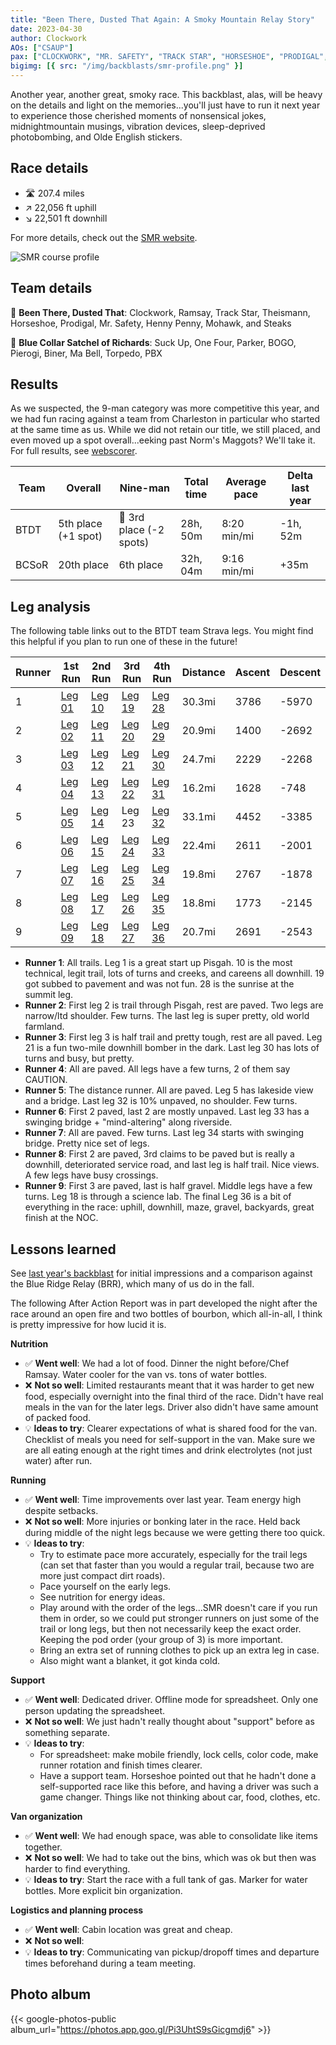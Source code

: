 ```yaml
---
title: "Been There, Dusted That Again: A Smoky Mountain Relay Story"
date: 2023-04-30
author: Clockwork
AOs: ["CSAUP"]
pax: ["CLOCKWORK", "MR. SAFETY", "TRACK STAR", "HORSESHOE", "PRODIGAL", "HENNY PENNY", "RAMSAY", "MOHAWK", "STEAKS", "THEISMANN", "BOGO", "PARKER", "ONE FOUR", "TORPEDO", "BINER", "MA BELL", "PIEROGI", "SUCK UP", "PBX"]
bigimg: [{ src: "/img/backblasts/smr-profile.png" }]
---
```


Another year, another great, smoky race. This backblast, alas, will be heavy on the details and light on the memories...you'll just have to run it next year to experience those cherished moments of nonsensical jokes, midnightmountain musings, vibration devices, sleep-deprived photobombing, and Olde English stickers.

## Race details

* 🛣️ 207.4 miles
* ↗️ 22,056 ft uphill
* ↘️ 22,501 ft downhill

For more details, check out the [SMR website](https://smokymountainrelay.com/race-maps/course-overview/).

![SMR course profile](/img/backblasts/smr-profile.png)

## Team details

💨 **Been There, Dusted That**: Clockwork, Ramsay, Track Star, Theismann, Horseshoe, Prodigal, Mr. Safety, Henny Penny, Mohawk, and Steaks

🍆 **Blue Collar Satchel of Richards**: Suck Up, One Four, Parker, BOGO, Pierogi, Biner, Ma Bell, Torpedo, PBX

## Results

As we suspected, the 9-man category was more competitive this year, and we had fun racing against a team from Charleston in particular who started at the same time as us. While we did not retain our title, we still placed, and even moved up a spot overall...eeking past Norm's Maggots? We'll take it. For full results, see [webscorer](https://www.webscorer.com/racedetails?raceid=313244&did=382888).

| Team | Overall | Nine-man | Total time | Average pace | Delta last year |
| --- | --- | --- | --- | --- | --- |
| BTDT | 5th place (+1 spot) | 🥉 3rd place (-2 spots) | 28h, 50m | 8:20 min/mi | -1h, 52m |
| BCSoR | 20th place | 6th place | 32h, 04m | 9:16 min/mi | +35m |

## Leg analysis

The following table links out to the BTDT team Strava legs. You might find this helpful if you plan to run one of these in the future!

| Runner | 1st Run | 2nd Run | 3rd Run | 4th Run | Distance | Ascent | Descent |
| --- | --- | --- | --- | --- | --- | --- | --- |
| 1 | [Leg 01](https://www.strava.com/activities/8974388526/overview) | [Leg 10](https://www.strava.com/activities/8974390252) | [Leg 19](https://www.strava.com/activities/8980401851/overview) | [Leg 28](https://www.strava.com/activities/8980403781) | 30.3mi | 3786 | -5970 |
| 2 | [Leg 02](https://www.strava.com/activities/8973537314) | [Leg 11](https://www.strava.com/activities/8974172758) | [Leg 20](https://www.strava.com/activities/8975377403) | [Leg 29](https://www.strava.com/activities/8977095780) | 20.9mi | 1400 | -2692 |
| 3 | [Leg 03](https://www.strava.com/activities/8974309133) | [Leg 12](https://www.strava.com/activities/8974310443) | [Leg 21](https://www.strava.com/activities/8975460738) | [Leg 30](https://www.strava.com/activities/8977642305) | 24.7mi | 2229 | -2268 |
| 4 | [Leg 04](https://www.strava.com/activities/8973031099) | [Leg 13](https://www.strava.com/activities/8974697962) | [Leg 22](https://www.strava.com/activities/8975296482) | [Leg 31](https://www.strava.com/activities/8977718395) | 16.2mi | 1628 | -748 |
| 5 | [Leg 05](https://www.strava.com/activities/8979302829) | [Leg 14](https://www.strava.com/activities/8979309731) | Leg 23 | [Leg 32](https://www.strava.com/activities/8979264925) | 33.1mi | 4452 | -3385 |
| 6 | [Leg 06](https://www.strava.com/activities/8973579790) | [Leg 15](https://www.strava.com/activities/8974757406) | [Leg 24](https://www.strava.com/activities/8975817481) | [Leg 33](https://www.strava.com/activities/8978806370) | 22.4mi | 2611 | -2001 |
| 7 | [Leg 07](https://www.strava.com/activities/8973770490) | [Leg 16](https://www.strava.com/activities/8974851172) | [Leg 25](https://www.strava.com/activities/8975705706) | [Leg 34](https://www.strava.com/activities/8979065857)|  19.8mi | 2767 | -1878 |
| 8 | [Leg 08](https://www.strava.com/activities/8973637017) | [Leg 17](https://www.strava.com/activities/8974921785) | [Leg 26](https://www.strava.com/activities/8976091462) | [Leg 35](https://www.strava.com/activities/8979065857) | 18.8mi | 1773 | -2145 |
| 9 | [Leg 09](https://www.strava.com/activities/8973753323) | [Leg 18](https://www.strava.com/activities/8975020859) | [Leg 27](https://www.strava.com/activities/8976544128) | [Leg 36](https://www.strava.com/activities/8980106410) | 20.7mi | 2691 | -2543 |

* **Runner 1**: All trails. Leg 1 is a great start up Pisgah. 10 is the most technical, legit trail, lots of turns and creeks, and careens all downhill. 19 got subbed to pavement and was not fun. 28 is the sunrise at the summit leg.
* **Runner 2**: First leg 2 is trail through Pisgah, rest are paved. Two legs are narrow/ltd shoulder. Few turns. The last leg is super pretty, old world farmland.
* **Runner 3**: First leg 3 is half trail and pretty tough, rest are all paved. Leg 21 is a fun two-mile downhill bomber in the dark. Last leg 30 has lots of turns and busy, but pretty.
* **Runner 4**: All are paved. All legs have a few turns, 2 of them say CAUTION.
* **Runner 5**: The distance runner. All are paved. Leg 5 has lakeside view and a bridge. Last leg 32 is 10% unpaved, no shoulder. Few turns.
* **Runner 6**: First 2 paved, last 2 are mostly unpaved. Last leg 33 has a swinging bridge + "mind-altering" along riverside.
* **Runner 7**: All are paved. Few turns. Last leg 34 starts with swinging bridge. Pretty nice set of legs.
* **Runner 8**: First 2 are paved, 3rd claims to be paved but is really a downhill, deteriorated service road, and last leg is half trail. Nice views. A few legs have busy crossings.
* **Runner 9**: First 3 are paved, last is half gravel. Middle legs have a few turns. Leg 18 is through a science lab. The final Leg 36 is a bit of everything in the race: uphill, downhill, maze, gravel, backyards, great finish at the NOC.

## Lessons learned

See [last year's backblast](https://f3carpex.com/smoking-the-smoky-mountain-relay-2022/) for initial impressions and a comparison against the Blue Ridge Relay (BRR), which many of us do in the fall.

The following After Action Report was in part developed the night after the race around an open fire and two bottles of bourbon, which all-in-all, I think is pretty impressive for how lucid it is.

**Nutrition**
* ✅ **Went well**: We had a lot of food. Dinner the night before/Chef Ramsay. Water cooler for the van vs. tons of water bottles.
* ❌ **Not so well**: Limited restaurants meant that it was harder to get new food, especially overnight into the final third of the race. Didn't have real meals in the van for the later legs. Driver also didn't have same amount of packed food.
* 💡 **Ideas to try**: Clearer expectations of what is shared food for the van. Checklist of meals you need for self-support in the van. Make sure we are all eating enough at the right times and drink electrolytes (not just water) after run.

**Running**
* ✅ **Went well**: Time improvements over last year. Team energy high despite setbacks.
* ❌ **Not so well**: More injuries or bonking later in the race. Held back during middle of the night legs because we were getting there too quick.
* 💡 **Ideas to try**: 
  * Try to estimate pace more accurately, especially for the trail legs (can set that faster than you would a regular trail, because two are more just compact dirt roads).
  * Pace yourself on the early legs.
  * See nutrition for energy ideas.
  * Play around with the order of the legs...SMR doesn't care if you run them in order, so we could put stronger runners on just some of the trail or long legs, but then not necessarily keep the exact order. Keeping the pod order (your group of 3) is more important.
  * Bring an extra set of running clothes to pick up an extra leg in case.
  * Also might want a blanket, it got kinda cold.

**Support**
* ✅ **Went well**: Dedicated driver. Offline mode for spreadsheet. Only one person updating the spreadsheet.
* ❌ **Not so well**: We just hadn't really thought about "support" before as something separate.
* 💡 **Ideas to try**: 
  * For spreadsheet: make mobile friendly, lock cells, color code, make runner rotation and finish times clearer.
  * Have a support team. Horseshoe pointed out that he hadn't done a self-supported race like this before, and having a driver was such a game changer. Things like not thinking about car, food, clothes, etc.

**Van organization**
* ✅ **Went well**: We had enough space, was able to consolidate like items together.
* ❌ **Not so well**: We had to take out the bins, which was ok but then was harder to find everything.
* 💡 **Ideas to try**: Start the race with a full tank of gas. Marker for water bottles. More explicit bin organization.

**Logistics and planning process**
* ✅ **Went well**: Cabin location was great and cheap.
* ❌ **Not so well**: 
* 💡 **Ideas to try**: Communicating van pickup/dropoff times and departure times beforehand during a team meeting.

## Photo album

{{< google-photos-public album_url="https://photos.app.goo.gl/Pi3UhtS9sGicgmdj6" >}}
